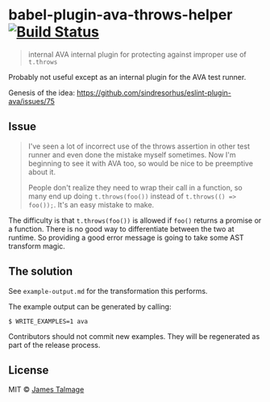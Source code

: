 # babel-plugin-ava-throws-helper [![Build Status](https://travis-ci.org/jamestalmage/babel-plugin-throws-helper.svg?branch=master)](https://travis-ci.org/jamestalmage/babel-plugin-throws-helper)

> internal AVA internal plugin for protecting against improper use of `t.throws`

Probably not useful except as an internal plugin for the AVA test runner.

Genesis of the idea: https://github.com/sindresorhus/eslint-plugin-ava/issues/75

## Issue

> I've seen a lot of incorrect use of the throws assertion in other test runner and even done the mistake myself sometimes. Now I'm beginning to see it with AVA too, so would be nice to be preemptive about it.
>
> People don't realize they need to wrap their call in a function, so many end up doing `t.throws(foo())` instead of `t.throws(() => foo());`. It's an easy mistake to make.


The difficulty is that `t.throws(foo())` is allowed if `foo()` returns a promise or a function. There is no good way to differentiate between the two at runtime. So providing a good error message is going to take some AST transform magic.

## The solution

See `example-output.md` for the transformation this performs.

The example output can be generated by calling:

```
$ WRITE_EXAMPLES=1 ava
```

Contributors should not commit new examples. They will be regenerated as part of the release process.

## License

MIT © [James Talmage](http://github.com/jamestalmage)
